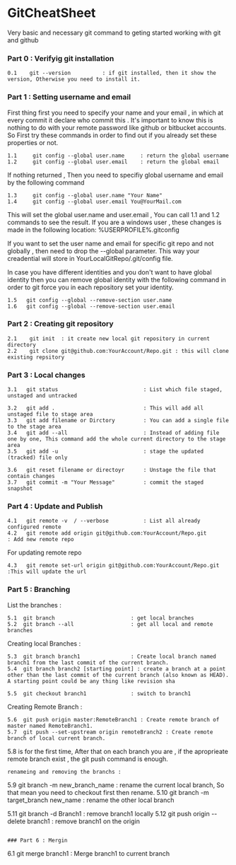 # GitCheatSheet
Very basic and necessary git command to geting started working with git and github
### Part 0 : Verifyig git installation

```
0.1    git --version          : if git installed, then it show the version, Otherwise you need to install it.
```

### Part 1 : Setting username and email 

First thing first you need to specify your name and your email , in which at every commit it declare who commit this . It's important to know this is nothing to do with your remote password like github or bitbucket accounts.
So First try these commands in order to find out if you already set these properties or not.
```
1.1     git config --global user.name     : return the global username 
1.2     git config --global user.email    : return the global email
```
If nothing returned , Then you need to specifiy global username and email by the following command  

```
1.3     git config --global user.name "Your Name" 
1.4     git config --global user.email You@YourMail.com 
```

This will set the global user.name and user.email , You can call 1.1 and 1.2 commands to see the result.
If you are a windows user , these changes is made in the following location: %USERPROFILE%\.gitconfig  

If you want to set the user name and email for specific git repo and not globally , then need to drop the --global parameter. This way your creadential will store in YourLocalGitRepo/.git/config file.

In case you have different identities and you don't want to have global identity then you can remove global identity with the following command in order to git force you in each repository set your identity.

```
1.5   git config --global --remove-section user.name
1.6   git config --global --remove-section user.email
```


### Part 2 : Creating git repository

```
2.1    git init  : it create new local git repository in current directory
2.2    git clone git@github.com:YourAccount/Repo.git : this will clone existing repsitory
```

### Part 3 : Local changes
```
3.1   git status                           : List which file staged, unstaged and untracked 

3.2   git add .                            : This will add all unstaged file to stage area
3.3   git add filename or Dirctory         : You can add a single file to the stage area
3.4   git add --all                        : Instead of adding file one by one, This command add the whole current directory to the stage area
3.5   git add -u                           : stage the updated (tracked) file only

3.6   git reset filename or directoyr      : Unstage the file that contain changes
3.7   git commit -m "Your Message"         : commit the staged snapshot 
```

### Part 4 : Update and Publish
```
4.1   git remote -v  / --verbose           : List all already configured remote
4.2   git remote add origin git@github.com:YourAccount/Repo.git           : Add new remote repo 
```
For updating remote repo
```
4.3   git remote set-url origin git@github.com:YourAccount/Repo.git     :This will update the url
```
### Part 5 : Branching

List the branches :
```
5.1  git branch                        : get local branches
5.2  git branch --all                  : get all local and remote branches
```

Creating local Branches :
```
5.3  git branch branch1                : Create local branch named branch1 from the last commit of the current branch.
5.4  git branch branch2 [starting point] : create a branch at a point other than the last commit of the current branch (also known as HEAD). A starting point could be any thing like revision sha 

5.5  git checkout branch1              : switch to branch1
```
Creating Remote Branch :
```
5.6  git push origin master:RemoteBranch1 : Create remote branch of master named RemoteBranch1.
5.7  git push --set-upstream origin remoteBranch2 : Create remote branch of local current branch.
```
5.8 is for the first time, After that on each branch you are , if the aproprieate remote branch exist , the git push command is enough.

```
renameing and removing the branchs :
```
5.9  git branch -m new_branch_name     : rename the current local branch, So that mean you need to checkout first then rename.
5.10  git branch -m target_branch   new_name    : rename the other local branch

5.11  git branch -d Branch1             : remove branch1 locally
5.12  git push origin --delete branch1  : remove branch1 on the origin
```

### Part 6 : Mergin
```
6.1 git merge branch1           : Merge branch1 to current branch
```